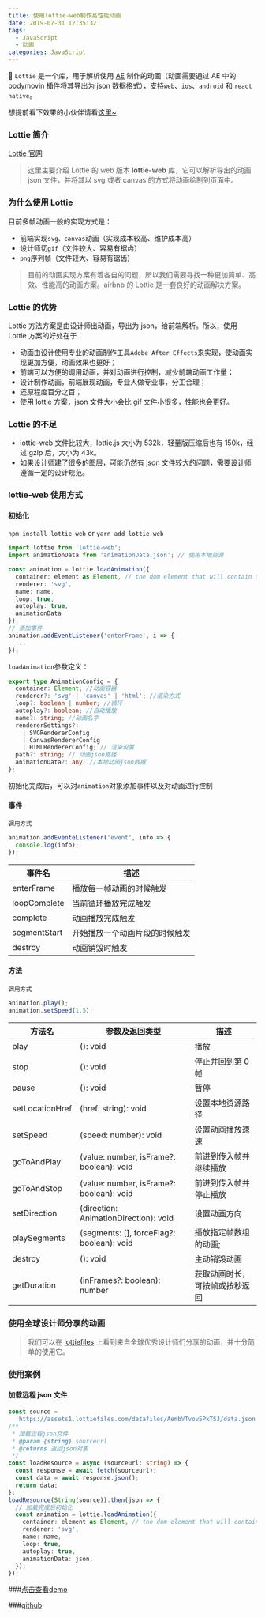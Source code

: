 ```yaml
---
title: 使用lottie-web制作高性能动画
date: 2019-07-31 12:35:32
tags:
  - JavaScript
  - 动画
categories: JavaScript
---
```


🌾 `Lottie` 是一个库，用于解析使用 [AE](https://www.adobe.com/cn/products/aftereffects.html) 制作的动画（动画需要通过 AE 中的 bodymovin 插件将其导出为 json 数据格式），支持`web`、`ios`、`android` 和 `react native`。

<!-- more -->

想提前看下效果的小伙伴请看[这里~](https://yechuanjie.com/lottie_demo)


### Lottie 简介

[Lottie 官网](http://airbnb.io/lottie/)

>  这里主要介绍 Lottie 的 web 版本 **lottie-web** 库，它可以解析导出的动画 json 文件，并将其以 svg 或者 canvas 的方式将动画绘制到页面中。

### 为什么使用 Lottie

目前多帧动画一般的实现方式是：

- 前端实现`svg、canvas`动画（实现成本较高、维护成本高）
- 设计师切`gif`（文件较大、容易有锯齿）
- `png`序列帧（文件较大、容易有锯齿）

> 目前的动画实现方案有着各自的问题，所以我们需要寻找一种更加简单、高效、性能高的动画方案。airbnb 的 Lottie 是一套良好的动画解决方案。

### Lottie 的优势

Lottie 方法方案是由设计师出动画，导出为 json，给前端解析。所以，使用 Lottie 方案的好处在于：

- 动画由设计使用专业的动画制作工具`Adobe After Effects`来实现，使动画实现更加方便，动画效果也更好；
- 前端可以方便的调用动画，并对动画进行控制，减少前端动画工作量；
- 设计制作动画，前端展现动画，专业人做专业事，分工合理；
- 还原程度百分之百；
- 使用 lottie 方案，json 文件大小会比 gif 文件小很多，性能也会更好。

### Lottie 的不足

- lottie-web 文件比较大，lottie.js 大小为 532k，轻量版压缩后也有 150k，经过 gzip 后，大小为 43k。
- 如果设计师建了很多的图层，可能仍然有 json 文件较大的问题，需要设计师遵循一定的设计规范。

### lottie-web 使用方式

#### 初始化

`npm install lottie-web` or `yarn add lottie-web`

```ts
import lottie from 'lottie-web';
import animationData from 'animationData.json'; // 使用本地资源

const animation = lottie.loadAnimation({
  container: element as Element, // the dom element that will contain the animation
  renderer: 'svg',
  name: name,
  loop: true,
  autoplay: true,
  animationData
});
// 添加事件
animation.addEventListener('enterFrame', i => {
  ...
});
```

`loadAnimation`参数定义：

```ts
export type AnimationConfig = {
  container: Element; //动画容器
  renderer?: 'svg' | 'canvas' | 'html'; //渲染方式
  loop?: boolean | number; //循环
  autoplay?: boolean; //自动播放
  name?: string; //动画名字
  rendererSettings?:
    | SVGRendererConfig
    | CanvasRendererConfig
    | HTMLRendererConfig; // 渲染设置
  path?: string; // 动画json路径
  animationData?: any; //本地动画json数据
};
```

初始化完成后，可以对`animation`对象添加事件以及对动画进行控制

#### 事件

`调用方式`

```javascript
animation.addEventeListener('event', info => {
  console.log(info);
});
```

| 事件名          | 描述              |
| ------------ | --------------- |
| enterFrame   | 播放每一帧动画的时候触发    |
| loopComplete | 当前循环播放完成触发      |
| complete     | 动画播放完成触发        |
| segmentStart | 开始播放一个动画片段的时候触发 |
| destroy      | 动画销毁时触发         |

#### 方法

`调用方式`

```javascript
animation.play();
animation.setSpeed(1.5);
```

| 方法名             | 参数及返回类型                                   | 描述              |
| --------------- | ----------------------------------------- | --------------- |
| play            | (): void                                  | 播放              |
| stop            | (): void                                  | 停止并回到第 0 帧      |
| pause           | (): void                                  | 暂停              |
| setLocationHref | (href: string): void                      | 设置本地资源路径        |
| setSpeed        | (speed: number): void                     | 设置动画播放速速        |
| goToAndPlay     | (value: number, isFrame?: boolean): void  | 前进到传入帧并继续播放     |
| goToAndStop     | (value: number, isFrame?: boolean): void  | 前进到传入帧并停止播放     |
| setDirection    | (direction: AnimationDirection): void     | 设置动画方向          |
| playSegments    | (segments: [], forceFlag?: boolean): void | 播放指定帧数组的动画;     |
| destroy         | (): void                                  | 主动销毁动画          |
| getDuration     | (inFrames?: boolean): number              | 获取动画时长，可按帧或按秒返回 |

### 使用全球设计师分享的动画

> 我们可以在 [lottiefiles](https://lottiefiles.com/) 上看到来自全球优秀设计师们分享的动画，并十分简单的使用它。

### 使用案例

#### 加载远程 json 文件

```typescript
const source =
  'https://assets1.lottiefiles.com/datafiles/AembVTvov5PkTSJ/data.json';
/**
 * 加载远程json文件
 * @param {string} sourceurl
 * @returns 返回json对象
 */
const loadResource = async (sourceurl: string) => {
  const response = await fetch(sourceurl);
  const data = await response.json();
  return data;
};
loadResource(String(source)).then(json => {
  // 加载完成后初始化
  const animation = lottie.loadAnimation({
    container: element as Element, // the dom element that will contain the animation
    renderer: 'svg',
    name: name,
    loop: true,
    autoplay: true,
    animationData: json,
  });
});
```

###[点击查看demo](https://yechuanjie.com/lottie_demo)

###[github](https://github.com/Yechuanjie/lottie_demo)
